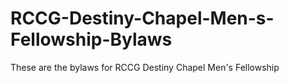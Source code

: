 # RCCG-Destiny-Chapel-Men-s-Fellowship-Bylaws
These are the bylaws for RCCG Destiny Chapel Men's Fellowship
